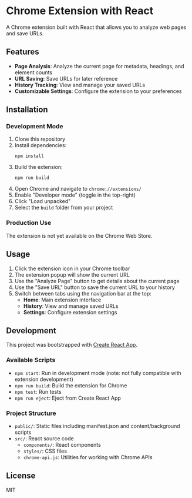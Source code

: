 # Chrome Extension with React

A Chrome extension built with React that allows you to analyze web pages and save URLs.

## Features

- **Page Analysis**: Analyze the current page for metadata, headings, and element counts
- **URL Saving**: Save URLs for later reference
- **History Tracking**: View and manage your saved URLs
- **Customizable Settings**: Configure the extension to your preferences

## Installation

### Development Mode

1. Clone this repository
2. Install dependencies:
   ```
   npm install
   ```
3. Build the extension:
   ```
   npm run build
   ```
4. Open Chrome and navigate to `chrome://extensions/`
5. Enable "Developer mode" (toggle in the top-right)
6. Click "Load unpacked"
7. Select the `build` folder from your project

### Production Use

The extension is not yet available on the Chrome Web Store.

## Usage

1. Click the extension icon in your Chrome toolbar
2. The extension popup will show the current URL
3. Use the "Analyze Page" button to get details about the current page
4. Use the "Save URL" button to save the current URL to your history
5. Switch between tabs using the navigation bar at the top:
   - **Home**: Main extension interface
   - **History**: View and manage saved URLs
   - **Settings**: Configure extension settings

## Development

This project was bootstrapped with [Create React App](https://github.com/facebook/create-react-app).

### Available Scripts

- `npm start`: Run in development mode (note: not fully compatible with extension development)
- `npm run build`: Build the extension for Chrome
- `npm test`: Run tests
- `npm run eject`: Eject from Create React App

### Project Structure

- `public/`: Static files including manifest.json and content/background scripts
- `src/`: React source code
  - `components/`: React components
  - `styles/`: CSS files
  - `chrome-api.js`: Utilities for working with Chrome APIs

## License

MIT
